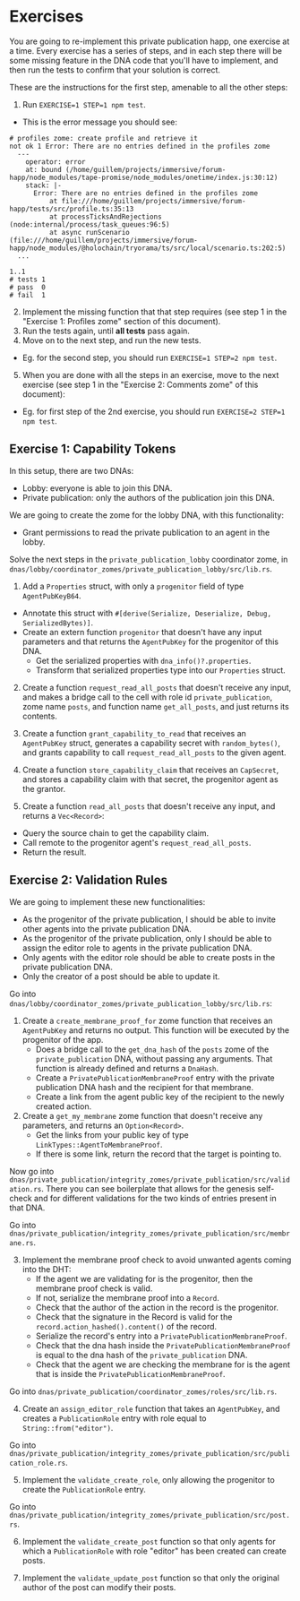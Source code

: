 # Exercises

You are going to re-implement this private publication happ, one exercise at a time. Every exercise has a series of steps, and in each step there will be some missing feature in the DNA code that you'll have to implement, and then run the tests to confirm that your solution is correct.

These are the instructions for the first step, amenable to all the other steps:

1. Run `EXERCISE=1 STEP=1 npm test`.

- This is the error message you should see:

```
# profiles zome: create profile and retrieve it
not ok 1 Error: There are no entries defined in the profiles zome
  ---
    operator: error
    at: bound (/home/guillem/projects/immersive/forum-happ/node_modules/tape-promise/node_modules/onetime/index.js:30:12)
    stack: |-
      Error: There are no entries defined in the profiles zome
          at file:///home/guillem/projects/immersive/forum-happ/tests/src/profile.ts:35:13
          at processTicksAndRejections (node:internal/process/task_queues:96:5)
          at async runScenario (file:///home/guillem/projects/immersive/forum-happ/node_modules/@holochain/tryorama/ts/src/local/scenario.ts:202:5)
  ...

1..1
# tests 1
# pass  0
# fail  1
```

2. Implement the missing function that that step requires (see step 1 in the "Exercise 1: Profiles zome" section of this document).
3. Run the tests again, until **all tests** pass again.
4. Move on to the next step, and run the new tests.

- Eg. for the second step, you should run `EXERCISE=1 STEP=2 npm test`.

5. When you are done with all the steps in an exercise, move to the next exercise (see step 1 in the "Exercise 2: Comments zome" of this document):

- Eg. for first step of the 2nd exercise, you should run `EXERCISE=2 STEP=1 npm test`.

## Exercise 1: Capability Tokens

In this setup, there are two DNAs:

- Lobby: everyone is able to join this DNA.
- Private publication: only the authors of the publication join this DNA.

We are going to create the zome for the lobby DNA, with this functionality:

- Grant permissions to read the private publication to an agent in the lobby.

Solve the next steps in the `private_publication_lobby` coordinator zome, in `dnas/lobby/coordinator_zomes/private_publication_lobby/src/lib.rs`.

1. Add a `Properties` struct, with only a `progenitor` field of type `AgentPubKeyB64`.

- Annotate this struct with `#[derive(Serialize, Deserialize, Debug, SerializedBytes)]`.
- Create an extern function `progenitor` that doesn't have any input parameters and that returns the `AgentPubKey` for the progenitor of this DNA.
  - Get the serialized properties with `dna_info()?.properties`.
  - Transform that serialized properties type into our `Properties` struct.

2. Create a function `request_read_all_posts` that doesn't receive any input, and makes a bridge call to the cell with role id `private_publication`, zome name `posts`, and function name `get_all_posts`, and just returns its contents.

3. Create a function `grant_capability_to_read` that receives an `AgentPubKey` struct, generates a capability secret with `random_bytes()`, and grants capability to call `request_read_all_posts` to the given agent.

4. Create a function `store_capability_claim` that receives an `CapSecret`, and stores a capability claim with that secret, the progenitor agent as the grantor.


5. Create a function `read_all_posts` that doesn't receive any input, and returns a `Vec<Record>`:

- Query the source chain to get the capability claim.
- Call remote to the progenitor agent's `request_read_all_posts`.
- Return the result.


## Exercise 2: Validation Rules

We are going to implement these new functionalities:

- As the progenitor of the private publication, I should be able to invite other agents into the private publication DNA.
- As the progenitor of the private publication, only I should be able to assign the editor role to agents in the private publication DNA.
- Only agents with the editor role should be able to create posts in the private publication DNA.
- Only the creator of a post should be able to update it.

Go into `dnas/lobby/coordinator_zomes/private_publication_lobby/src/lib.rs`:

1. Create a  `create_membrane_proof_for` zome function that receives an `AgentPubKey` and returns no output. This function will be executed by the progenitor of the app.
   - Does a bridge call to the `get_dna_hash` of the `posts` zome of the `private_publication` DNA, without passing any arguments. That function is already defined and returns a `DnaHash`.
   - Create a `PrivatePublicationMembraneProof` entry with the private publication DNA hash and the recipient for that membrane. 
   - Create a link from the agent public key of the recipient to the newly created action.
2. Create a `get_my_membrane` zome function that doesn't receive any parameters, and returns an `Option<Record>`.
   - Get the links from your public key of type `LinkTypes::AgentToMembraneProof`.
   - If there is some link, return the record that the target is pointing to.

Now go into `dnas/private_publication/integrity_zomes/private_publication/src/validation.rs`. There you can see boilerplate that allows for the genesis self-check and for different validations for the two kinds of entries present in that DNA.

Go into `dnas/private_publication/integrity_zomes/private_publication/src/membrane.rs`. 

3. Implement the membrane proof check to avoid unwanted agents coming into the DHT:
    - If the agent we are validating for is the progenitor, then the membrane proof check is valid.
    - If not, serialize the membrane proof into a `Record`.
    - Check that the author of the action in the record is the progenitor.
    - Check that the signature in the Record is valid for the `record.action_hashed().content()` of the record.
    - Serialize the record's entry into a `PrivatePublicationMembraneProof`.
    - Check that the dna hash inside the `PrivatePublicationMembraneProof` is equal to the dna hash of the `private_publication` DNA.
    - Check that the agent we are checking the membrane for is the agent that is inside the `PrivatePublicationMembraneProof`.

Go into `dnas/private_publication/coordinator_zomes/roles/src/lib.rs`. 

4. Create an `assign_editor_role` function that takes an `AgentPubKey`, and creates a `PublicationRole` entry with role equal to `String::from("editor")`.

Go into `dnas/private_publication/integrity_zomes/private_publication/src/publication_role.rs`. 

5. Implement the `validate_create_role`, only allowing the progenitor to create the `PublicationRole` entry.

Go into `dnas/private_publication/integrity_zomes/private_publication/src/post.rs`. 

6. Implement the `validate_create_post` function so that only agents for which a `PublicationRole` with role "editor" has been created can create posts.

7. Implement the `validate_update_post` function so that only the original author of the post can modify their posts.

